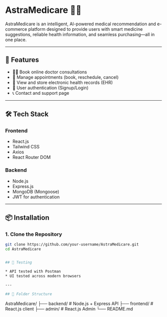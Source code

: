 # AstraMedicare 🏥💊

AstraMedicare is an intelligent, AI-powered medical recommendation and e-commerce platform designed to provide users with smart medicine suggestions, reliable health information, and seamless purchasing—all in one place.

---

## 🚀 Features

- 🧑‍⚕️ Book online doctor consultations
- 📅 Manage appointments (book, reschedule, cancel)
- 📁 View and store electronic health records (EHR)
- 🔐 User authentication (Signup/Login)
- 📞 Contact and support page

---

## 🛠️ Tech Stack

### Frontend
- React.js
- Tailwind CSS 
- Axios
- React Router DOM

### Backend
- Node.js
- Express.js
- MongoDB (Mongoose)
- JWT for authentication

---

## 📦 Installation

### 1. Clone the Repository

```bash
git clone https://github.com/your-username/AstraMedicare.git
cd AstraMedicare


## 🧪 Testing

* API tested with Postman
* UI tested across modern browsers

---

## 📂 Folder Structure

```
AstraMedicare/
├── backend/        # Node.js + Express API
├── frontend/       # React.js client
├── admin/          # React.js Admin
└── README.md

